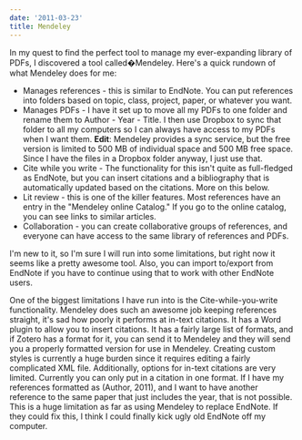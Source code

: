 ```yaml
---
date: '2011-03-23'
title: Mendeley
---
```


<p>In my quest to find the perfect tool to manage my ever-expanding library of PDFs, I discovered a tool called�<a hrefhttps:p://www.mendeley.com/" target="_blank">Mendeley</a>. Here's a quick rundown of what Mendeley does for me:</p>
<ul>
<li>Manages references - this is similar to EndNote. You can put references into folders based on topic, class, project, paper, or whatever you want.</li>
<li>Manages PDFs - I have it set up to move all my PDFs to one folder and rename them to Author - Year - Title. I then use Dropbox to sync that folder to all my computers so I can always have access to my PDFs when I want them. <strong>Edit</strong>: Mendeley provides a sync service, but the free version is limited to 500 MB of individual space and 500 MB free space. Since I have the files in a Dropbox folder anyway, I just use that.</li>
<li>Cite while you write - The functionality for this isn't quite as full-fledged as EndNote, but you can insert citations and a bibliography that is automatically updated based on the citations. More on this below.</li>
<li>Lit review - this is one of the killer features. Most references have an entry in the "Mendeley online Catalog." If you go to the online catalog, you can see links to similar articles.</li>
<li>Collaboration - you can create collaborative groups of references, and everyone can have access to the same library of references and PDFs.</li>
</ul>
<p>I'm new to it, so I'm sure I will run into some limitations, but right now it seems like a pretty awesome tool. Also, you can import to/export from EndNote if you have to continue using that to work with other EndNote users.</p>

<p>One of the biggest limitations I have run into is the Cite-while-you-write functionality. Mendeley does such an awesome job keeping references straight, it's sad how poorly it performs at in-text citations. It has a Word plugin to allow you to insert citations. It has a fairly large list of formats, and if Zotero has a format for it, you can send it to Mendeley and they will send you a properly formatted version for use in Mendeley. Creating custom styles is currently a huge burden since it requires editing a fairly complicated XML file. Additionally, options for in-text citations are very limited. Currently you can only put in a citation in one format. If I have my references formatted as (Author, 2011), and I want to have another reference to the same paper that just includes the year, that is not possible. This is a huge limitation as far as using Mendeley to replace EndNote. If they could fix this, I think I could finally kick ugly old EndNote off my computer.</p>
